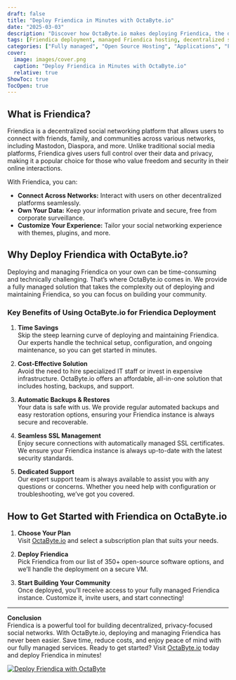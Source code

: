 ```yaml
---
draft: false
title: "Deploy Friendica in Minutes with OctaByte.io"
date: "2025-03-03"
description: "Discover how OctaByte.io makes deploying Friendica, the decentralized social networking platform, effortless and hassle-free. Save time, reduce costs, and enjoy fully managed services with automatic backups, SSL management, and expert support."
tags: [Friendica deployment, managed Friendica hosting, decentralized social network, OctaByte, open-source software hosting, managed open-source services, Friendica benefits, secure social networking, automatic backups, SSL management]
categories: ["Fully managed", "Open Source Hosting", "Applications", "Forum Community", "Fediverse", "Friendica"]
cover:
  image: images/cover.png
  caption: "Deploy Friendica in Minutes with OctaByte.io"
  relative: true
ShowToc: true
TocOpen: true
---
```



## What is Friendica?

Friendica is a decentralized social networking platform that allows users to connect with friends, family, and communities across various networks, including Mastodon, Diaspora, and more. Unlike traditional social media platforms, Friendica gives users full control over their data and privacy, making it a popular choice for those who value freedom and security in their online interactions.

With Friendica, you can:
- **Connect Across Networks:** Interact with users on other decentralized platforms seamlessly.
- **Own Your Data:** Keep your information private and secure, free from corporate surveillance.
- **Customize Your Experience:** Tailor your social networking experience with themes, plugins, and more.

## Why Deploy Friendica with OctaByte.io?

Deploying and managing Friendica on your own can be time-consuming and technically challenging. That’s where OctaByte.io comes in. We provide a fully managed solution that takes the complexity out of deploying and maintaining Friendica, so you can focus on building your community.

### Key Benefits of Using OctaByte.io for Friendica Deployment

1. **Time Savings**  
   Skip the steep learning curve of deploying and maintaining Friendica. Our experts handle the technical setup, configuration, and ongoing maintenance, so you can get started in minutes.

2. **Cost-Effective Solution**  
   Avoid the need to hire specialized IT staff or invest in expensive infrastructure. OctaByte.io offers an affordable, all-in-one solution that includes hosting, backups, and support.

3. **Automatic Backups & Restores**  
   Your data is safe with us. We provide regular automated backups and easy restoration options, ensuring your Friendica instance is always secure and recoverable.

4. **Seamless SSL Management**  
   Enjoy secure connections with automatically managed SSL certificates. We ensure your Friendica instance is always up-to-date with the latest security standards.

5. **Dedicated Support**  
   Our expert support team is always available to assist you with any questions or concerns. Whether you need help with configuration or troubleshooting, we’ve got you covered.

## How to Get Started with Friendica on OctaByte.io

1. **Choose Your Plan**  
   Visit [OctaByte.io](https://octabyte.io) and select a subscription plan that suits your needs.

2. **Deploy Friendica**  
   Pick Friendica from our list of 350+ open-source software options, and we’ll handle the deployment on a secure VM.

3. **Start Building Your Community**  
   Once deployed, you’ll receive access to your fully managed Friendica instance. Customize it, invite users, and start connecting!

---

**Conclusion**  
Friendica is a powerful tool for building decentralized, privacy-focused social networks. With OctaByte.io, deploying and managing Friendica has never been easier. Save time, reduce costs, and enjoy peace of mind with our fully managed services. Ready to get started? Visit [OctaByte.io](https://octabyte.io) today and deploy Friendica in minutes!

[![Deploy Friendica with OctaByte](/images/deploy-on-octabyte.png)](https://octabyte.io/fully-managed-open-source-services/applications/forum-community/friendica)